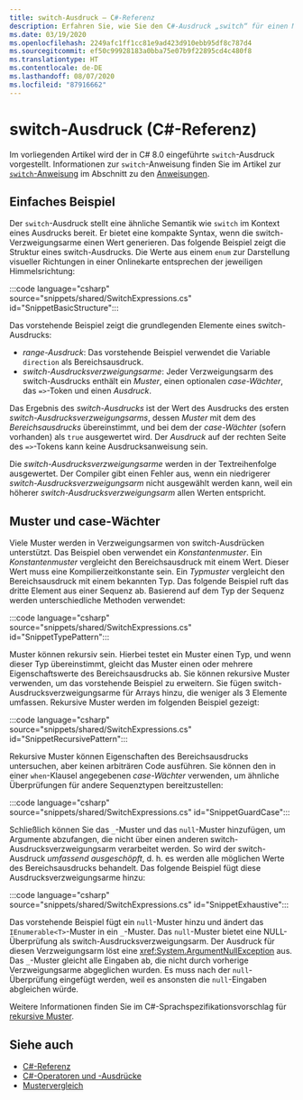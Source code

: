 ```yaml
---
title: switch-Ausdruck – C#-Referenz
description: Erfahren Sie, wie Sie den C#-Ausdruck „switch“ für einen Musterabgleich und die Selbstprüfung von Daten verwenden.
ms.date: 03/19/2020
ms.openlocfilehash: 2249afc1ff1cc81e9ad423d910ebb95df8c787d4
ms.sourcegitcommit: ef50c99928183a0bba75e07b9f22895cd4c480f8
ms.translationtype: HT
ms.contentlocale: de-DE
ms.lasthandoff: 08/07/2020
ms.locfileid: "87916662"
---
```

# <a name="switch-expression-c-reference"></a>switch-Ausdruck (C#-Referenz)

Im vorliegenden Artikel wird der in C# 8.0 eingeführte `switch`-Ausdruck vorgestellt. Informationen zur `switch`-Anweisung finden Sie im Artikel zur [`switch`-Anweisung](../keywords/switch.md) im Abschnitt zu den [Anweisungen](../keywords/index.md).

## <a name="basic-example"></a>Einfaches Beispiel

Der `switch`-Ausdruck stellt eine ähnliche Semantik wie `switch` im Kontext eines Ausdrucks bereit. Er bietet eine kompakte Syntax, wenn die switch-Verzweigungsarme einen Wert generieren. Das folgende Beispiel zeigt die Struktur eines switch-Ausdrucks. Die Werte aus einem `enum` zur Darstellung visueller Richtungen in einer Onlinekarte entsprechen der jeweiligen Himmelsrichtung:

:::code language="csharp" source="snippets/shared/SwitchExpressions.cs" id="SnippetBasicStructure":::

Das vorstehende Beispiel zeigt die grundlegenden Elemente eines switch-Ausdrucks:

- *range-Ausdruck*: Das vorstehende Beispiel verwendet die Variable `direction` als Bereichsausdruck.
- *switch-Ausdrucksverzweigungsarme*: Jeder Verzweigungsarm des switch-Ausdrucks enthält ein *Muster*, einen optionalen *case-Wächter*, das `=>`-Token und einen *Ausdruck*.

Das Ergebnis des *switch-Ausdrucks* ist der Wert des Ausdrucks des ersten *switch-Ausdrucksverzweigungsarms*, dessen *Muster* mit dem des *Bereichsausdrucks* übereinstimmt, und bei dem der *case-Wächter* (sofern vorhanden) als `true` ausgewertet wird. Der *Ausdruck* auf der rechten Seite des `=>`-Tokens kann keine Ausdrucksanweisung sein.

Die *switch-Ausdrucksverzweigungsarme* werden in der Textreihenfolge ausgewertet. Der Compiler gibt einen Fehler aus, wenn ein niedrigerer *switch-Ausdrucksverzweigungsarm* nicht ausgewählt werden kann, weil ein höherer *switch-Ausdrucksverzweigungsarm* allen Werten entspricht.

## <a name="patterns-and-case-guards"></a>Muster und case-Wächter

Viele Muster werden in Verzweigungsarmen von switch-Ausdrücken unterstützt. Das Beispiel oben verwendet ein *Konstantenmuster*. Ein *Konstantenmuster* vergleicht den Bereichsausdruck mit einem Wert. Dieser Wert muss eine Kompilierzeitkonstante sein. Ein *Typmuster* vergleicht den Bereichsausdruck mit einem bekannten Typ. Das folgende Beispiel ruft das dritte Element aus einer Sequenz ab. Basierend auf dem Typ der Sequenz werden unterschiedliche Methoden verwendet:

:::code language="csharp" source="snippets/shared/SwitchExpressions.cs" id="SnippetTypePattern":::

Muster können rekursiv sein. Hierbei testet ein Muster einen Typ, und wenn dieser Typ übereinstimmt, gleicht das Muster einen oder mehrere Eigenschaftswerte des Bereichsausdrucks ab. Sie können rekursive Muster verwenden, um das vorstehende Beispiel zu erweitern. Sie fügen switch-Ausdrucksverzweigungsarme für Arrays hinzu, die weniger als 3 Elemente umfassen. Rekursive Muster werden im folgenden Beispiel gezeigt:

:::code language="csharp" source="snippets/shared/SwitchExpressions.cs" id="SnippetRecursivePattern":::

Rekursive Muster können Eigenschaften des Bereichsausdrucks untersuchen, aber keinen arbiträren Code ausführen. Sie können den in einer `when`-Klausel angegebenen *case-Wächter* verwenden, um ähnliche Überprüfungen für andere Sequenztypen bereitzustellen:

:::code language="csharp" source="snippets/shared/SwitchExpressions.cs" id="SnippetGuardCase":::

Schließlich können Sie das `_`-Muster und das `null`-Muster hinzufügen, um Argumente abzufangen, die nicht über einen anderen switch-Ausdrucksverzweigungsarm verarbeitet werden. So wird der switch-Ausdruck *umfassend ausgeschöpft*, d. h. es werden alle möglichen Werte des Bereichsausdrucks behandelt. Das folgende Beispiel fügt diese Ausdrucksverzweigungsarme hinzu:

:::code language="csharp" source="snippets/shared/SwitchExpressions.cs" id="SnippetExhaustive":::

Das vorstehende Beispiel fügt ein `null`-Muster hinzu und ändert das `IEnumerable<T>`-Muster in ein `_`-Muster. Das `null`-Muster bietet eine NULL-Überprüfung als switch-Ausdrucksverzweigungsarm. Der Ausdruck für diesen Verzweigungsarm löst eine <xref:System.ArgumentNullException> aus. Das `_`-Muster gleicht alle Eingaben ab, die nicht durch vorherige Verzweigungsarme abgeglichen wurden. Es muss nach der `null`-Überprüfung eingefügt werden, weil es ansonsten die `null`-Eingaben abgleichen würde.

Weitere Informationen finden Sie im C#-Sprachspezifikationsvorschlag für [rekursive Muster](~/_csharplang/proposals/csharp-8.0/patterns.md#switch-expression).

## <a name="see-also"></a>Siehe auch

- [C#-Referenz](../index.md)
- [C#-Operatoren und -Ausdrücke](index.md)
- [Mustervergleich](../../pattern-matching.md)
